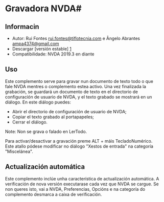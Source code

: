# Gravadora NVDA#

## Informacin
* Autor: Rui Fontes <rui.fontes@tiflotecnia.com> e  Ângelo Abrantes <ampa4374@gmail.com>
* Descargar [versión estable] [1]
* Compatibilidade: NVDA 2019.3 en diante

## Uso
Este complemento serve para gravar nun documento de texto todo o que fale NVDA mentres o complemento estea activo.
Una vez finalizada la grabación, se guardará un documento de texto en el directorio de configuración de usuario de NVDA, y el texto grabado se mostrará en un diálogo.
En este diálogo puedes:
* Abrir el directorio de configuración de usuario de NVDA;
* Copiar el texto grabado al portapapeles;
* Cerrar el diálogo.

Note: Non se grava o falado en LerTodo.

Para activar/desactivar a gravación preme ALT + máis TecladoNumérico.
Este atallo pódese modificar no diálogo "Xestos de entrada" na categoría "Miscelánea".


## Actualización automática

Este complemento inclúe unha característica de actualización automática.
A verificación de nova versión executarase cada vez que NVDA se cargue.
Se non queres isto, vai a NVDA, Preferencias, Opcións e na categoría do complemento desmarca a caixa de verificación.


[1]: https://github.com/ruifontes/NVDARecorder/releases/download/2023.03/NVDARecorder-2023.03.nvda-addon